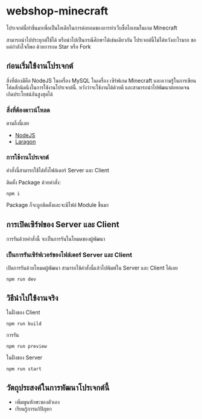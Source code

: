 # webshop-minecraft

โปรเจกต์นี้ทำขึ่นมาเพื่อเป็นไอเดียในการต่อยอดของการทำเว็บซื้อไอเทมในเกม Minecraft

สามารถนำไปประยุกต์ใช้ได้ หรือนำไปเป็นกรณีศึกษาได้เช่นเดียวกัน
โปรเจกต์นี้ไม่ได้หวังอะไรมาก ขอแค่กำลังใจก็พอ ด้วยการกด Star หรือ Fork

## ก่อนเริ่มใช้งานโปรเจกต์

สิ่งที่ต้องมีคือ NodeJS ในเครื่อง MySQL ในเครื่อง เซิร์ฟเกม Minecraft และความรู้ในการเขียนโค้ดสักนิดนึงในการใช้งานโปรเจกต์นี้.
หวังว่าจะใช้งานได้ด้วยดี และสามารถนำไปพัฒนาต่อยอดจนเกิดประโยชน์อันสูงสุดได้

### สิ่งที่ต้องดาวน์โหลด

ตามลิ้งนี้เลย 
- [NodeJS](https://nodejs.org/en)
- [Laragon](https://laragon.org/)

### การใช้งานโปรเจกต์

คำสั่งนี้สามารถใช้ได้ทั้งโฟล์เดอร์ Server และ Client

ติดตั้ง Package ด้วยคำสั่ง:

    npm i

Package ก็จะถูกติดตั้งและจะมีไฟล์ Module ขึ้นมา

## การเปิดเซิร์ฟของ Server และ Client

การรันด้วยคำสั่งนี้ จะเป็นการรันในโหมดของผู้พัฒนา

### เป็นการรันเซิร์ฟเวอร์ของโฟล์เดอร์ Server และ Client

เปิดการรันด้วยโหมดผู้พัฒนา สามารถใช้คำสั่งนี้แล้วไปพิมพ์ใน Server และ Client ได้เลย

    npm run dev

## วิธีนำไปใช้งานจริง

ในฝั่งของ Client

    npm run build

การรัน

    npm run preview

ในฝั่งของ Server

    npm run start

## วัตถุประสงค์ในการพัฒนาโปรเจกต์นี้

  - เพิ่มพูนทักษะของตัวเอง
  - เรียนรู้การแก้ปัญหา

